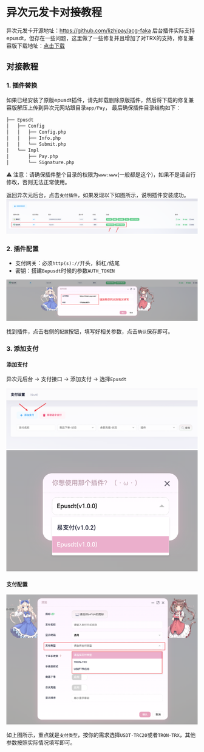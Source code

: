 # 异次元发卡对接教程

异次元发卡开源地址：https://github.com/lizhipay/acg-faka
后台插件实际支持epusdt，但存在一些问题，这里做了一些修复并且增加了对TRX的支持，修复兼容版下载地址：[点击下载](https://raw.githubusercontent.com/v03413/bepusdt/refs/heads/main/docs/acg-faka/Epusdt.zip)

## 对接教程

### 1. 插件替换

如果已经安装了原版epusdt插件，请先卸载删除原版插件，然后将下载的修复兼容版解压上传到异次元网站跟目录`app/Pay`，
最后确保插件目录结构如下：

```
├── Epusdt
│   ├── Config
│   │   ├── Config.php
│   │   ├── Info.php
│   │   └── Submit.php
│   └── Impl
│       ├── Pay.php
│       └── Signature.php
```

⚠️ 注意：请确保插件整个目录的权限为`www:www`(一般都是这个)，如果不是请自行修改，否则无法正常使用。

返回异次元后台，点击`支付插件`，如果发现以下如图所示，说明插件安装成功。
![支付插件](./acg-faka/1.png)

### 2. 插件配置

- 支付网关：必须`http(s)://`开头，斜杠`/`结尾
- 密钥：搭建`Bepusdt`时候的参数`AUTH_TOKEN`

![插件配置](./acg-faka/2.png)

找到插件，点击右侧的`配置`按钮，填写好相关参数，点击`确认`保存即可。

### 3. 添加支付

#### 添加支付

异次元后台 -> 支付接口 -> 添加支付 -> 选择`Epusdt`

![添加支付](./acg-faka/3.png)
![Epusdt](./acg-faka/4.png)

#### 支付配置

![支付配置](./acg-faka/5.png)

如上图所示，重点就是`支付类型`，按你的需求选择`USDT-TRC20`或者`TRON-TRX`，其他参数按照实际情况填写即可。